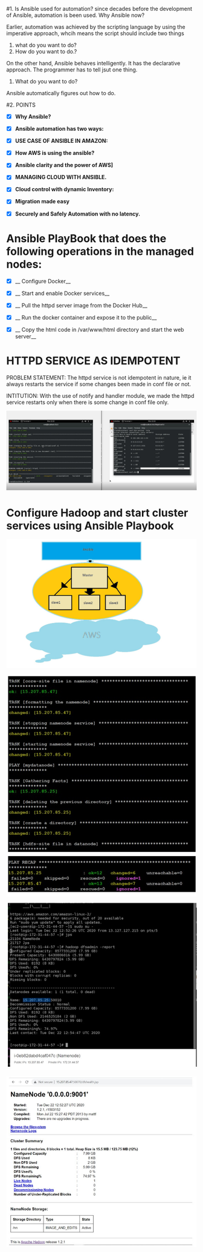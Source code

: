 #1. Is Ansible used for automation? since decades before the development of Ansible, automation is been used.
Why Ansible now?

Earlier, automation was achieved by the scripting language by using the imperative approach, whcih means the script should include two things
1. what do you want to do?
2. How do you want to do.?

On the other hand, Ansible behaves intelligently. It has the declarative approach. The programmer has to tell jsut one thing.
1. What do you want to do?

Ansible automatically figures out how to do.



#2. POINTS

- [x] __Why Ansible?__

- [x] __Ansible automation has two ways:__

- [x] __USE CASE OF ANSIBLE IN AMAZON:__

- [x] __How AWS is using the ansible?__

- [x] __Ansible clarity and the power of AWS]__

- [x] __MANAGING CLOUD WITH ANSIBLE.__

- [x] __Cloud control with dynamic Inventory:__

- [x] __Migration made easy__

- [x] __Securely and Safely Automation with no latency.__


# Ansible PlayBook that does the following operations in the managed nodes:

- [x] __ Configure Docker__
- [x] __ Start and enable Docker services__
- [x] __ Pull the httpd server image from the Docker Hub__
- [x] __ Run the docker container and expose it to the public__
- [x] __ Copy the html code in /var/www/html directory and start the web server__






# HTTPD SERVICE AS IDEMPOTENT


PROBLEM STATEMENT:
The httpd service is not idempotent in nature, ie it always restarts the service if some changes been made in conf file or not.




INTITUTION:
With the use of notify and handler module, we made the httpd service restarts only when there is some change in conf file only.



![](outputs/1.jpg)






# Configure Hadoop and start cluster services using Ansible Playbook


![](outputs/task.jpeg)

![](outputs/playbook_output.jpg)

![](outputs/cli_namenode_output.jpg)

![](outputs/aws_output.jpg)

